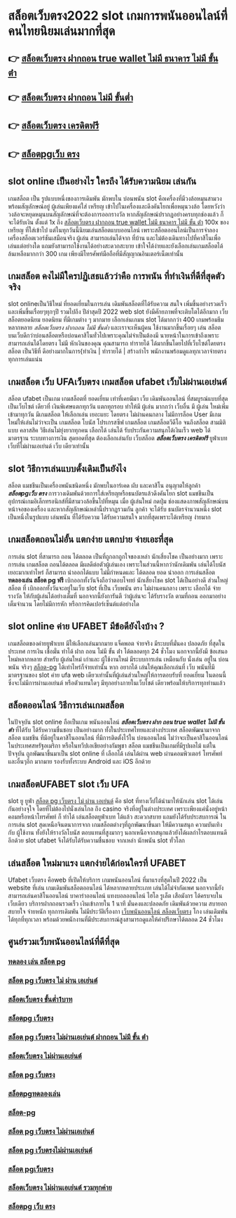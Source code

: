 # สล็อตเว็บตรง2022  slot  เกมการพนันออนไลน์ที่คนไทยนิยมเล่นมากที่สุด

## 👉 [สล็อตเว็บตรง ฝากถอน true wallet ไม่มี ธนาคาร ไม่มี ขั้น ต่ํา](https://www.gamblerape.com/)
## 👉 [สล็อตเว็บตรง ฝากถอน ไม่มี ขั้นต่ำ](https://www.gamblerape.com/demogame/)
## 👉 [สล็อตเว็บตรง เครดิตฟรี](https://m.gamblerape.com/login)
## 👉 [สล็อตpgเว็บ ตรง](https://www.gamblerape.com/)

##  slot online  เป็นอย่างไร ใครถึง ได้รับความนิยม เล่นกัน

 เกมสล็อต เป็น รูปแบบหนึ่งของการเดิมพัน  มักพบใน บ่อนพนัน   slot  คือเครื่องที่มีวงล้อหมุนสามวงพร้อมสัญลักษณ์อยู่ ผู้เล่นเพียงแค่ใส่ เหรียญ เข้าไปในเครื่องและดึงคันโยกเพื่อหมุนวงล้อ โดยหวังว่าวงล้อจะหยุดหมุนบนสัญลักษณ์ที่จะต้องการออกรางวัล หากสัญลักษณ์ปรากฏอย่างครบทุกช่องแล้ว ก็จะได้รับเงิน  ตั้งแต่ 1x ถึง [สล็อตเว็บตรง ฝากถอน true wallet ไม่มี ธนาคาร ไม่มี ขั้น ต่ํา](https://www.gamblerape.com/demogame/) 100x ของ เหรียญ ที่ใส่เข้าไป แต่ในทุกวันนี้นิยมเล่นสล็อตแบบออนไลน์ เพราะสล็อตออนไลน์เป็นการจำลองเครื่องสล็อตเวอร์ชันเสมือนจริง ผู้เล่น สามารถเล่นได้จาก ที่บ้าน และไม่ต้องเดินทางไปที่คาสิโนเพื่อเล่นแต่อย่างใด แถมยังสามารถใช้งานได้อย่างสะดวกสะบาย เข้าใจได้ง่ายและยังเลือกเล่นเกมสล็อตได้ ล้นเหลือมากกว่า 300 เกม เพียงมีโทรศัพท์มือถือที่มีสัญญาณอินเตอร์เน็ตเท่านั้น 


##  เกมสล็อต คงไม่มีใครปฏิเสธแล้วว่าคือ การพนัน ที่ทำเงินที่ดีที่สุดตัวจริง

 slot onlineเป็นวิธีใหม่  ที่ยอดเยี่ยมในการเล่น เดิมพันสล็อตที่ได้รับความ สนใจ  เพิ่มขึ้นอย่างรวดเร็ว และเพิ่มขึ้นเรื่อยๆทุกๆปี รวมไปถึง ปีล่าสุดปี 2022 web slot  ยังมีศักยภาพที่จะเติบโตได้อีกมาก เว็บสล็อตยอดนิยม ยอดนิยม ที่มีเกมต่าง ๆ มากมาย เลือกเล่นเกมน slot ได้มากกว่า 400 เกมพร้อมธีมหลากหลาย *สล็อตเว็บตรง ฝากถอน ไม่มี ขั้นต่ำ* และเราจะเห็นผู้คน ใช้งานมากขึ้นเรื่อยๆ เล่น สล็อต บนเว็บดีกว่าบ่อนสล็อตหรือบ่อนคาสิโนทั่วไปเพราะคุณไม่จำเป็นต้องมี นายหน้าในการเข้าถึงเพราะสามารถเล่นได้โดยตรง ไม่มี หักเงินของคุณ คุณสามารถ ทำรายได้ ได้มากขึ้นโดยไปที่เว็บไซต์โดยตรง สล็อต เป็นวิธีที่ ดีอย่างมากในการ{ทำเงิน | ทำรายได้ | สร้างกำไร พนักงานพร้อมดูแลทุกเวลาจ่ายตรงทุกการเล่นแน่น

##  เกมสล็อต  เว็บ UFAเว็บตรง  เกมสล็อต ufabet เว็บไม่ผ่านเอเย่นต์

สล็อต  ufabet  เป็นเกม เกมสล็อตที่ ยอดเยี่ยม เท่าที่เคยมีมา  เว็บ เดิมพันออนไลน์  ที่สมบูรณ์แบบที่สุด เป็นเว็บไซต์ เดียวที่ เงินพิเศษแตกทุกวัน แตกทุกรอบ ทำให้มี ผู้เล่น มากกว่า เว็บอื่น มี ผู้เล่น ใหม่เพิ่มเข้ามาทุกวัน มีเกมสล็อต ให้เลือกเล่น เยอะแยะ โดยตรง  ไม่ผ่านคนกลาง  ไม่มีการล็อค User  มีเกมใหม่ให้เล่นไม่ว่าจะเป็น  เกมสล็อต  โบนัส โปรเกรสซีฟ เกมสล็อต  เกมสล็อตวีดีโอ จนถึงสล็อต สามมิติแบบ คลาสสิค วิธีเล่นไม่ยุ่งยากทุกคน เลือกได้ เล่นได้ รับประกันความสนุกได้เงินเร็ว  web  ได้มาตรฐาน ระบบทางการเงิน สุดยอดที่สุด ต้องเลือกเล่นกับ เว็บสล็อต  ***สล็อตเว็บตรง เครดิตฟรี***  ยูฟ่าเบท   เว็บที่ไม่ผ่านเอเย่นต์  เว็บ เดียวเท่านั้น


##  slot  วิธีการเล่นแบบดั้งเดิมเป็นยังไง

สล็อต แมชชีนเป็นเครื่องพนันชนิดหนึ่ง มักพบในอาร์เคด ผับ และคาสิโน อนุญาตให้ลูกค้า  ***สล็อตpgเว็บ ตรง***  การวางเดิมพันด้วยการใส่เหรียญหรือธนบัตรแล้วดึงคันโยก  slot แมชชีนเป็นอุปกรณ์เกมอิเล็กทรอนิกส์ที่มีสามวงล้อขึ้นไปที่หมุน เมื่อ ผู้เล่นใหม่ กดปุ่ม ช่องแสดงภาพสัญลักษณ์บนหน้าจอของเครื่อง และหากสัญลักษณ์เหล่านี้ปรากฏรวมกัน ลูกค้า จะได้รับ ธนบัตรจำนวนหนึ่ง  slot เป็นหนึ่งในรูปแบบ  เล่นพนัน ที่ได้รับความ  ได้รับความสนใจ มากที่สุดเพราะได้เหรียญ ง่ายมาก


##  เกมสล็อตถอนไม่อั้น แตกง่าย แตกบ่าย จ่ายเอะที่สุด

การเล่น slot ที่สามารถ ถอน  ได้ตลอด  เป็นที่ถูกอกถูกใจของเหล่า นักเสี่ยงโชค เป็นอย่างมาก เพราะการเล่น เกมสล็อต  ถอนได้ตลอด  มีผลดีต่อตัวผู้เล่นเอง เพราะในส่วนนี้หากว่านักเดิมพัน  เล่นได้โบนัส เยอะมากเท่าไหร่ ก็สามารถ   นำออกได้แบบ ไม่มีกำหนดและ ได้ตลอด ยอด นำออก การเล่นสล็อต   **ทดลองเล่น สล็อต pg ฟรี** เบิกออกทั้งวันจึงถือว่าตอบโจทย์ นักเสี่ยงโชค  slot ได้เป็นอย่างดี ส่วนใหญ่ สล็อต ที่  เบิกออกทั้งวันจะอยู่ในเว็บ slot ที่เป็น  เว็บพนัน ตรง    ไม่ผ่านคนกลาง  เพราะ เลือกได้ จ่ายรางวัล ให้กับผู้เล่นได้อย่างเต็มที่ นอกจากนี้ยังการันตี  ว่าผู้เล่นจะ ได้รับรางวัล ตามที่ถอน ออกมาอย่างเต็มจำนวน โดยไม่มีการหัก หรือการคิดเปอร์เซ็นต์แต่อย่างใด 


##  slot online ค่าย UFABET มีข้อดียังไงบ้าง ?

 เกมสล็อตของค่ายยูฟ่าเบท  มีให้เลือกเล่นมากมาย  แจ็คพอต จ่ายจริง มีระบบที่มั่นคง ปลอดภัย  ที่สุดในประเทศ การเงิน  เชื่อมั่น  ทำได้  ฝาก ถอน ไม่มี ขั้น ต่ํา ได้ตลอดทุก 24 ชั่วโมง นอกจากนี้ยังมี ข้อเสนอใหม่หลากหลาย สำหรับ ผู้เล่นใหม่ เก่าและ ผู้ใช้งานใหม่ มีระบบการเล่น เหมือนกับ  นั่งเล่น อยู่ใน บ่อนพนัน จริงๆ [สล็อต-pg](https://m.gamblerape.com/login?action=register) ได้เท่าไหร่ก็จ่ายเท่านั้น หาก อยากได้ เล่นให้คุณเลือกเล่นที่ เว็บ พนันที่มีมาตรฐานของ slot ค่าย ufa web เดียวเท่านั้นที่ผู้เล่นส่วนใหญ่ให้การตอบรับที่ ยอดเยี่ยม ในตอนนี้ซึ่งจะไม่มีการผ่านเอเย่นต์ หรือตัวแทนใดๆ มีทุกอย่างภายในเว็บไชต์ เดียวพร้อมให้บริการทุกท่านแล้ว


## สล็อตออนไลน์ วิธีการเล่นเกมสล็อต

ในปัจจุบัน  slot online ถือเป็นเกม พนันออนไลน์  ***สล็อตเว็บตรง ฝาก ถอน true wallet ไม่มี ขั้น ต่ํา*** ที่ได้รับ ได้รับความชื่นชอบ เป็นอย่างมาก ทั้งในประเทศไทยและต่างประเทศ สล็อตพัฒนามาจาก สล็อต  แมชชีน ที่มีอยู่ในคาสิโนออนไลน์   ที่มีการติดตั้งไว้ใน บ่อนออนไลน์ ไม่ว่าจะเป็นคาสิโนออนไลน์   ในประเทศสหรัฐอเมริกา หรือในทวีปเอเชียอย่างกัมพูชา สล็อต  แมชชีนเป็นเกมที่มีรูปผลไม้ แต่ในปัจจุบัน  ถูกพัฒนาขึ้นมาเป็น  slot online  ที่ เลือกได้ เล่นได้ผ่าน  web  ผ่านคอมพิวเตอร์ โทรศัพท์  และอื่นๆอีก มากมาย  รองรับทั้งระบบ Android และ iOS อีกด้วย

##  เกมสล็อตUFABET  slot   เว็บ UFA

 slot ยู ยูฟ่า [สล็อต pg เว็บตรง ไม่ ผ่าน เอเย่นต์](https://www.gamblerape.com/) คือ  slot ที่ทางเว็ปได้นำมาให้นักเล่น slot  ได้เล่นกันอย่างจุใจ โดยที่ไม่ต้องไปนั่งเล่นไกล ถึง casino จริงที่อยู่ในต่างประเทศ เพราะเพียงแค่นั่งอยู่หน้าคอมหรือหน้าโทรศัพท์ ก็ ทำได้ เล่นสล็อตยูฟ่าเบท  ได้แล้ว สะดวกสบาย  แถมยังได้รับประสบการณ์ ในการเล่น slot สุดเหนือจินตนาการจาก เกมสล็อตต่างๆที่ถูกพัฒนาขึ้นมา ให้มีความสนุก ความบันเทิงกับ ผู้ใช้งาน   ทั้งยังให้รางวัลโบนัส ตอบแทนที่สูงมากๆ นอกเหนือจากสนุกแล้วยังได้ผลกำไรตอบแทนดีอีกด้วย  slot ufabet  จึงได้รับได้รับความชื่นชอบ จากเหล่า นักพนัน  slot  ทั่วโลก 


## เล่นสล็อต ใหม่มาแรง แตกง่ายได้ก่อนใครที่  UFABET

Ufabet เว็บตรง  คือweb ที่เปิดให้บริการ เกมพนันออนไลน์ ที่มาแรงที่สุดในปี 2022 เป็น website ที่เล่น เกมเดิมพันสล็อตออนไลน์ ได้หลากหลายประเภท  เล่นได้ไม่จำกัดเพศ นอกจากนี้ยังสามารถเล่นคาสิโนออนไลน์ บาคาร่าออนไลน์ แทงบอลออนไลน์ ไฮโล รูเล็ต เสือมังกร ได้ครบจบในเว็บเดียว บริการฝากถอนรวดเร็ว  เงินเข้าภายใน  1 นาที  มั่นคงและปลอดภัย เดิมพันด้วยความ สบายอกสบายใจ จ่ายหนัก ทุกการเดิมพัน ไม่มีประวัติเรื่องกา [เว็บพนันออนไลน์ สล็อตเว็บตรง](https://m.gamblerape.com/login?action=register) โกง  เล่นเดิมพัน ได้ทุกที่ทุกเวลา พร้อมด้วยพนักงานที่มีประสบการณ์สูงสามารถดูแลให้คำปรึกษาได้ตลอด 24 ชั่วโมง


## ศูนย์รวมเว็บพนันออนไลน์ที่ดีที่สุด

### [ทดลอง เล่น สล็อต pg](https://atom.io/themes/เว็บตรง%20สล็อตออนไลน์%20บาคาร่าออนไลน์%20ฝากถอนไม่มีขั้นต่ำ%20เว็บหลัก%20เว็บแท้ไม่ผ่านเอเย่นต์%20สมัครฟรี%2000114976)
### [สล็อต pg เว็บตรง ไม่ ผ่าน เอเย่นต์](https://atom.io/themes/เว็บตรง%20สล็อตออนไลน์%20บาคาร่าออนไลน์%20ฝากถอนไม่มีขั้นต่ำ%20เว็บหลัก%20เว็บแท้ไม่ผ่านเอเย่นต์%20สมัครฟรี%2000113255)
### [สล็อตเว็บตรง ขั้นต่ำ1บาท](https://atom.io/themes/เว็บตรง%20สล็อตออนไลน์%20บาคาร่าออนไลน์%20ฝากถอนไม่มีขั้นต่ำ%20เว็บหลัก%20เว็บแท้ไม่ผ่านเอเย่นต์%20สมัครฟรี%2000115177)
### [สล็อตpg เว็บตรง](https://atom.io/themes/เว็บตรง%20สล็อตออนไลน์%20บาคาร่าออนไลน์%20ฝากถอนไม่มีขั้นต่ำ%20เว็บหลัก%20เว็บแท้ไม่ผ่านเอเย่นต์%20สมัครฟรี%2000115184)
### [สล็อต pg เว็บตรง ไม่ผ่านเอเย่นต์ ฝากถอน ไม่มี ขั้น ต่ํา](https://atom.io/themes/เว็บตรง%20สล็อตออนไลน์%20บาคาร่าออนไลน์%20ฝากถอนไม่มีขั้นต่ำ%20เว็บหลัก%20เว็บแท้ไม่ผ่านเอเย่นต์%20สมัครฟรี%2000114724)
### [สล็อตเว็บตรง ไม่ผ่านเอเย่นต์](https://atom.io/themes/เว็บตรง%20สล็อตออนไลน์%20บาคาร่าออนไลน์%20ฝากถอนไม่มีขั้นต่ำ%20เว็บหลัก%20เว็บแท้ไม่ผ่านเอเย่นต์%20สมัครฟรี%2000113608)
### [สล็อต pg เว็บตรง](https://atom.io/themes/เว็บตรง%20สล็อตออนไลน์%20บาคาร่าออนไลน์%20ฝากถอนไม่มีขั้นต่ำ%20เว็บหลัก%20เว็บแท้ไม่ผ่านเอเย่นต์%20สมัครฟรี%2000115188)
### [สล็อตpgทดลองเล่น](https://atom.io/themes/เว็บตรง%20สล็อตออนไลน์%20บาคาร่าออนไลน์%20ฝากถอนไม่มีขั้นต่ำ%20เว็บหลัก%20เว็บแท้ไม่ผ่านเอเย่นต์%20สมัครฟรี%2000114904)
### [สล็อต-pg](https://atom.io/themes/เว็บตรง%20สล็อตออนไลน์%20บาคาร่าออนไลน์%20ฝากถอนไม่มีขั้นต่ำ%20เว็บหลัก%20เว็บแท้ไม่ผ่านเอเย่นต์%20สมัครฟรี%2000113278)
### [สล็อต pg เว็บตรง ไม่ผ่านเอเย่นต์](https://atom.io/themes/เว็บตรง%20สล็อตออนไลน์%20บาคาร่าออนไลน์%20ฝากถอนไม่มีขั้นต่ำ%20เว็บหลัก%20เว็บแท้ไม่ผ่านเอเย่นต์%20สมัครฟรี%2000113427)
### [สล็อต pg เว็บตรงไม่ผ่านเอเย่นต์](https://atom.io/themes/เว็บตรง%20สล็อตออนไลน์%20บาคาร่าออนไลน์%20ฝากถอนไม่มีขั้นต่ำ%20เว็บหลัก%20เว็บแท้ไม่ผ่านเอเย่นต์%20สมัครฟรี%2000115360)
### [สล็อต pgเว็บตรง](https://atom.io/themes/เว็บตรง%20สล็อตออนไลน์%20บาคาร่าออนไลน์%20ฝากถอนไม่มีขั้นต่ำ%20เว็บหลัก%20เว็บแท้ไม่ผ่านเอเย่นต์%20สมัครฟรี%2000113506)
### [สล็อตเว็บตรง ไม่ผ่านเอเย่นต์ รวมทุกค่าย](https://atom.io/themes/เว็บตรง%20สล็อตออนไลน์%20บาคาร่าออนไลน์%20ฝากถอนไม่มีขั้นต่ำ%20เว็บหลัก%20เว็บแท้ไม่ผ่านเอเย่นต์%20สมัครฟรี%2000115230)
### [สล็อตpg เว็บ ตรง](https://atom.io/themes/เว็บตรง%20สล็อตออนไลน์%20บาคาร่าออนไลน์%20ฝากถอนไม่มีขั้นต่ำ%20เว็บหลัก%20เว็บแท้ไม่ผ่านเอเย่นต์%20สมัครฟรี%2000113277)